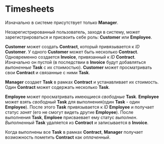# Timesheets

Изначально в системе присутствует только **Manager**.

Незарегистрированный пользователь, заходя в систему, может зарегистрироваться и присвоить себе роль: **Customer** или **Employee**.

**Customer** может создать **Contract**, который привязывается к *ID* **Customer**. У одного **Customer** может быть несколько **Contract**. Одновременно создается **Invoice**, привязанный к *ID* **Contract**. Изначально он пустой (в последствии в **Invoice** будут добавляться *выпоненные* **Task** с их стоимостью). **Customer** может просматривать свои **Contract** и связанные с ними **Task**.

**Manager** создает **Task** в рамках **Contract** и устанавливает их стоимость. Один **Contract** может содержать несколько **Task**.

**Employee** может просматривать имеющиеся *свободные* **Task**. **Employee** может взять *свободный* **Task** для выполнения(один **Task** - один **Employee**). После этого **Task** привязывается к *ID* **Employee** и получает статус *занят* (его не смогут видеть другие **Employee**). После выполнения **Task**, **Emploee** присваевает ему статус *выполнен*. *Выполненный* **Task** удаляется из **Contract** и записывается в **Invoice**.

Когда выполнены все **Task** в рамках **Contract**, **Manager** получает возможность пометить **Contract** как *оплаченный*.
